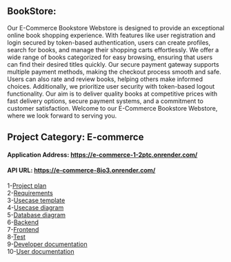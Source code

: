 
## BookStore:
Our E-Commerce Bookstore Webstore is designed to provide an exceptional online book shopping experience. With features like user registration and login secured by token-based authentication, users can create profiles, search for books, and manage their shopping carts effortlessly. We offer a wide range of books categorized for easy browsing, ensuring that users can find their desired titles quickly. Our secure payment gateway supports multiple payment methods, making the checkout process smooth and safe. Users can also rate and review books, helping others make informed choices. Additionally, we prioritize user security with token-based logout functionality. Our aim is to deliver quality books at competitive prices with fast delivery options, secure payment systems, and a commitment to customer satisfaction. Welcome to our E-Commerce Bookstore Webstore, where we look forward to serving you.


## Project Category: E-commerce
#### Application Address: https://e-commerce-1-2ptc.onrender.com/
#### API URL: https://e-commerce-8io3.onrender.com/

1-[Project plan](https://github.com/oulaKhaled/e-commerce/blob/main/Project%20plan.md)  
2-[Requirements](https://github.com/oulaKhaled/e-commerce/blob/main/requirements.md)  
3-[Usecase template](https://github.com/oulaKhaled/e-commerce/blob/main/Usecase%20Template.md)  
4-[Usecase diagram](https://github.com/oulaKhaled/e-commerce/blob/main/Usecase%20diagram.md)  
5-[Database diagram](https://github.com/oulaKhaled/e-commerce/blob/main/Database%20diagram.md)  
6-[Backend](https://github.com/oulaKhaled/e-commerce/blob/main/Backend.md)  
7-[Frontend](https://github.com/oulaKhaled/e-commerce/blob/main/frontend.md)  
8-[Test](https://github.com/oulaKhaled/e-commerce/blob/main/test.md)  
9-[Developer documentation](https://oulakh23s-organization.gitbook.io/untitled)  
10-[User documentation](https://oulakh23s-organization.gitbook.io/untitled-1)
